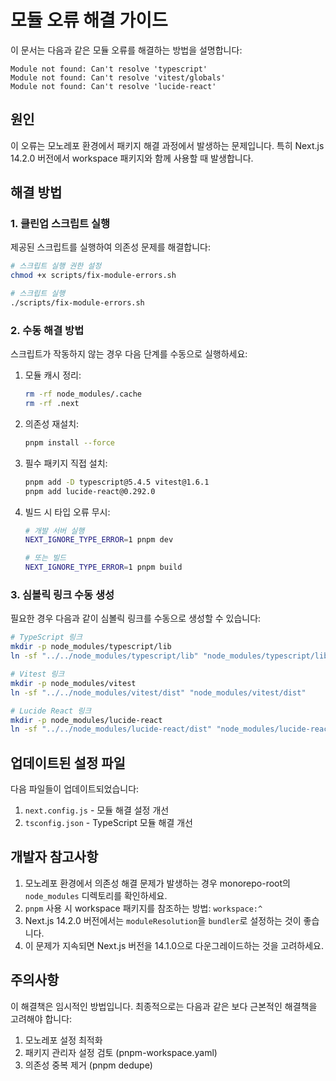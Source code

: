 # 모듈 오류 해결 가이드

이 문서는 다음과 같은 모듈 오류를 해결하는 방법을 설명합니다:

```
Module not found: Can't resolve 'typescript'
Module not found: Can't resolve 'vitest/globals'
Module not found: Can't resolve 'lucide-react'
```

## 원인

이 오류는 모노레포 환경에서 패키지 해결 과정에서 발생하는 문제입니다. 특히 Next.js 14.2.0 버전에서 workspace 패키지와 함께 사용할 때 발생합니다.

## 해결 방법

### 1. 클린업 스크립트 실행

제공된 스크립트를 실행하여 의존성 문제를 해결합니다:

```bash
# 스크립트 실행 권한 설정
chmod +x scripts/fix-module-errors.sh

# 스크립트 실행
./scripts/fix-module-errors.sh
```

### 2. 수동 해결 방법

스크립트가 작동하지 않는 경우 다음 단계를 수동으로 실행하세요:

1. 모듈 캐시 정리:

   ```bash
   rm -rf node_modules/.cache
   rm -rf .next
   ```

2. 의존성 재설치:

   ```bash
   pnpm install --force
   ```

3. 필수 패키지 직접 설치:

   ```bash
   pnpm add -D typescript@5.4.5 vitest@1.6.1
   pnpm add lucide-react@0.292.0
   ```

4. 빌드 시 타입 오류 무시:

   ```bash
   # 개발 서버 실행
   NEXT_IGNORE_TYPE_ERROR=1 pnpm dev

   # 또는 빌드
   NEXT_IGNORE_TYPE_ERROR=1 pnpm build
   ```

### 3. 심볼릭 링크 수동 생성

필요한 경우 다음과 같이 심볼릭 링크를 수동으로 생성할 수 있습니다:

```bash
# TypeScript 링크
mkdir -p node_modules/typescript/lib
ln -sf "../../node_modules/typescript/lib" "node_modules/typescript/lib"

# Vitest 링크
mkdir -p node_modules/vitest
ln -sf "../../node_modules/vitest/dist" "node_modules/vitest/dist"

# Lucide React 링크
mkdir -p node_modules/lucide-react
ln -sf "../../node_modules/lucide-react/dist" "node_modules/lucide-react/dist"
```

## 업데이트된 설정 파일

다음 파일들이 업데이트되었습니다:

1. `next.config.js` - 모듈 해결 설정 개선
2. `tsconfig.json` - TypeScript 모듈 해결 개선

## 개발자 참고사항

1. 모노레포 환경에서 의존성 해결 문제가 발생하는 경우 monorepo-root의 `node_modules` 디렉토리를 확인하세요.
2. `pnpm` 사용 시 workspace 패키지를 참조하는 방법: `workspace:^`
3. Next.js 14.2.0 버전에서는 `moduleResolution`을 `bundler`로 설정하는 것이 좋습니다.
4. 이 문제가 지속되면 Next.js 버전을 14.1.0으로 다운그레이드하는 것을 고려하세요.

## 주의사항

이 해결책은 임시적인 방법입니다. 최종적으로는 다음과 같은 보다 근본적인 해결책을 고려해야 합니다:

1. 모노레포 설정 최적화
2. 패키지 관리자 설정 검토 (pnpm-workspace.yaml)
3. 의존성 중복 제거 (pnpm dedupe)
